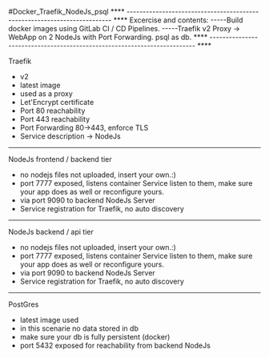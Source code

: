 #Docker_Traefik_NodeJs_psql
**** ------------------------------------------------------------------------- ****
  Excercise and contents:
  -----Build docker images using GitLab CI / CD Pipelines. 
  -----Traefik v2 Proxy -> WebApp on 2 NodeJs with Port Forwarding. psql as db.
**** ------------------------------------------------------------------------- ****


Traefik
- v2
- latest image
- used as a proxy
- Let'Encrypt certificate
- Port 80 reachability
- Port 443 reachability
- Port Forwarding 80->443, enforce TLS
- Service description -> NodeJs
-------------------------------------------------------------------------

NodeJs frontend / backend tier
- no nodejs files not uploaded, insert your own.:)
- port 7777 exposed, listens container Service listen to them, make sure your app does as well or reconfigure yours.
- via port 9090 to backend NodeJs Server
- Service registration for Traefik, no auto discovery 
-------------------------------------------------------------------------

NodeJs backend / api tier
- no nodejs files not uploaded, insert your own.:)
- port 7777 exposed, listens container Service listen to them, make sure your app does as well or reconfigure yours.
- via port 9090 to backend NodeJs Server
- Service registration for Traefik, no auto discovery 
-------------------------------------------------------------------------

PostGres
- latest image used
- in this scenarie no data stored in db
- make sure your db is fully persistent (docker)
- port 5432 exposed for reachability from backend NodeJs
